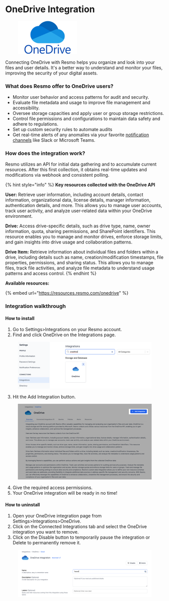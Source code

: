 # OneDrive Integration

<figure><img src="../.gitbook/assets/OneDrive-Symbol.png" alt="" width="188"><figcaption></figcaption></figure>

Connecting OneDrive with Resmo helps you organize and look into your files and user details. It's a better way to understand and monitor your files, improving the security of your digital assets.

### What does Resmo offer to OneDrive users?

* Monitor user behavior and access patterns for audit and security.
* Evaluate file metadata and usage to improve file management and accessibility.
* Oversee storage capacities and apply user or group storage restrictions.
* Control file permissions and configurations to maintain data safety and adhere to regulations.
* Set up custom security rules to automate audits
* Get real-time alerts of any anomalies via your favorite [notification channels](../notifications/notification-channels.md) like Slack or Microsoft Teams.

### How does the integration work?

Resmo utilizes an API for initial data gathering and to accumulate current resources. After this first collection, it obtains real-time updates and modifications via webhook and consistent polling.

{% hint style="info" %}
**Key resources collected with the OneDrive API**

**User:** Retrieve user information, including account details, contact information, organizational data, license details, manager information, authentication details, and more. This allows you to manage user accounts, track user activity, and analyze user-related data within your OneDrive environment.

**Drive:** Access drive-specific details, such as drive type, name, owner information, quota, sharing permissions, and SharePoint identifiers. This resource enables you to manage and monitor drives, enforce storage limits, and gain insights into drive usage and collaboration patterns.

**Drive Item:** Retrieve information about individual files and folders within a drive, including details such as name, creation/modification timestamps, file properties, permissions, and sharing status. This allows you to manage files, track file activities, and analyze file metadata to understand usage patterns and access control.
{% endhint %}

**Available resources:**

{% embed url="https://resources.resmo.com/onedrive" %}

### Integration walkthrough

#### How to install

1. Go to Settings>Integrations on your Resmo account.
2. Find and click OneDrive on the Integrations page.

<figure><img src="../.gitbook/assets/resmo-onedrive.png" alt=""><figcaption></figcaption></figure>

3. Hit the Add Integration button.

<figure><img src="../.gitbook/assets/add-integration (1).png" alt=""><figcaption></figcaption></figure>

4. Give the required access permissions.
5. Your OneDrive integration will be ready in no time!

#### How to uninstall

1. Open your OneDrive integration page from Settings>Integrations>OneDrive.
2. Click on the Connected Integrations tab and select the OneDrive integration you want to remove.
3. Click on the Disable button to temporarily pause the integration or Delete to permanently remove it.

<figure><img src="../.gitbook/assets/onedrive-integration.png" alt=""><figcaption></figcaption></figure>
